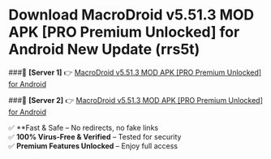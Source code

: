 # Download MacroDroid v5.51.3 MOD APK [PRO Premium Unlocked] for Android New Update (rrs5t)  



###🔹 **[Server 1]** 👉 [MacroDroid v5.51.3 MOD APK [PRO Premium Unlocked] for Android](https://apkcomod.com?title=MacroDroid_v5.51.3_MOD_APK_[PRO_Premium_Unlocked]_for_Android) 

###🔹 **[Server 2]** 👉 [MacroDroid v5.51.3 MOD APK [PRO Premium Unlocked] for Android](https://apkcomod.com?title=MacroDroid_v5.51.3_MOD_APK_[PRO_Premium_Unlocked]_for_Android)  

✅ **Fast & Safe – No redirects, no fake links  
✅ **100% Virus-Free & Verified** – Tested for security  
✅ **Premium Features Unlocked** – Enjoy full access  


